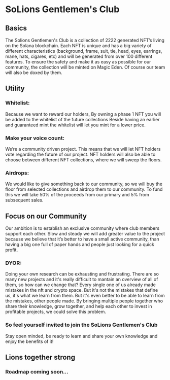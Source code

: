 # SoLions Gentlemen's Club
## Basics
The Solions Gentlemen's Club is a collection of 2222 generated NFT’s living on the Solana blockchain.
Each NFT is unique and has a big variety of different characteristics (background, frame, suit, tie, head, eyes, earrings, mane, hats, cigares, etc) and will be generated from     over 100 different features.
To ensure the safety and make it as easy as possible for our community, the collection will be minted on Magic Eden. 
Of course our team will also be doxed by them.
## Utility
### Whitelist:
Because we want to reward our holders, 
By owning a phase 1 NFT you will be added to the whitelist of the future collections
Beside having an earlier and guaranteed mint the whitelist will let you mint for a lower price.
### Make your voice count: 
We’re a community driven project. This means that we will let NFT holders vote regarding the future of our project. NFT holders will also be able to choose between different NFT collections, where we will sweep the floors.
### Airdrops:
We would like to give something back to our community, so we will  buy the floor from selected collections and airdrop them to our community. To fund this we will take 50% of the proceeds from our primary and 5% from subsequent sales.
## Focus on our Community
Our ambition is to establish an exclusive community where club members support each other.  Slow and steady we will add greater value to the project because we believe that it’s better to have a small active community, than having a big one full of paper hands and people just looking for a quick profit.
### DYOR: 
Doing your own research can be exhausting and frustrating. There are so many new projects and it's really difficult to mantain an overview of all of them,                        so how can we change that?
Every single one of us already made mistakes in the nft and crypto space. But it's not the mistakes that define us, it's what we learn from them. But it's even better to be able to learn from the mistakes, other people made. By bringing multiple people together who share their knowledge, grow together, and help each other to invest in profitable projects, we could solve this problem.
### So feel yourself invited to join the SoLions Gentlemen's Club
Stay open minded, be ready to learn and share your own knowledge and enjoy the benefits of it!
## Lions together strong


### Roadmap coming soon...

